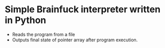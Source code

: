 # Simple Brainfuck interpreter written in Python
- Reads the program from a file
- Outputs final state of pointer array after program execution.
